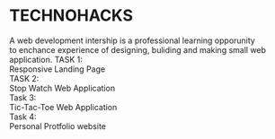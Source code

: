 # TECHNOHACKS
A web development intership is a professional learning opporunity <br>
to enchance experience of designing, buliding and making small web application. 
TASK 1: <br>
Responsive Landing Page <br>
TASK 2: <br>
Stop Watch Web Application <br>
Task 3:<br>
Tic-Tac-Toe Web Application <br>
Task 4:<br>
Personal Protfolio website
